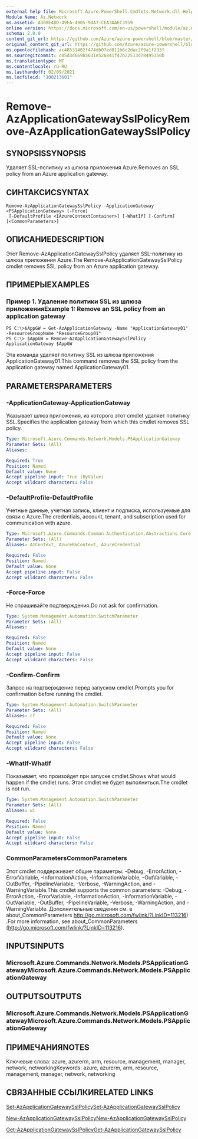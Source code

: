 ```yaml
---
external help file: Microsoft.Azure.PowerShell.Cmdlets.Network.dll-Help.xml
Module Name: Az.Network
ms.assetid: A308E4DD-49FA-4905-94A7-CEA3AAEC3959
online version: https://docs.microsoft.com/en-us/powershell/module/az.network/remove-azapplicationgatewaysslpolicy
schema: 2.0.0
content_git_url: https://github.com/Azure/azure-powershell/blob/master/src/Network/Network/help/Remove-AzApplicationGatewaySslPolicy.md
original_content_git_url: https://github.com/Azure/azure-powershell/blob/master/src/Network/Network/help/Remove-AzApplicationGatewaySslPolicy.md
ms.openlocfilehash: ac48531402f474db07ed811b6c2dac2f9a1f233f
ms.sourcegitcommit: c05d3d669b5631e526841f47b22513d78495350b
ms.translationtype: MT
ms.contentlocale: ru-RU
ms.lasthandoff: 02/09/2021
ms.locfileid: "100213601"
---
```

# <span data-ttu-id="adf0e-101">Remove-AzApplicationGatewaySslPolicy</span><span class="sxs-lookup"><span data-stu-id="adf0e-101">Remove-AzApplicationGatewaySslPolicy</span></span>

## <span data-ttu-id="adf0e-102">SYNOPSIS</span><span class="sxs-lookup"><span data-stu-id="adf0e-102">SYNOPSIS</span></span>
<span data-ttu-id="adf0e-103">Удаляет SSL-политику из шлюза приложения Azure.</span><span class="sxs-lookup"><span data-stu-id="adf0e-103">Removes an SSL policy from an Azure application gateway.</span></span>

## <span data-ttu-id="adf0e-104">СИНТАКСИС</span><span class="sxs-lookup"><span data-stu-id="adf0e-104">SYNTAX</span></span>

```
Remove-AzApplicationGatewaySslPolicy -ApplicationGateway <PSApplicationGateway> [-Force]
 [-DefaultProfile <IAzureContextContainer>] [-WhatIf] [-Confirm] [<CommonParameters>]
```

## <span data-ttu-id="adf0e-105">ОПИСАНИЕ</span><span class="sxs-lookup"><span data-stu-id="adf0e-105">DESCRIPTION</span></span>
<span data-ttu-id="adf0e-106">Этот Remove-AzApplicationGatewaySslPolicy удаляет SSL-политику из шлюза приложения Azure.</span><span class="sxs-lookup"><span data-stu-id="adf0e-106">The Remove-AzApplicationGatewaySslPolicy cmdlet removes SSL policy from an Azure application gateway.</span></span>

## <span data-ttu-id="adf0e-107">ПРИМЕРЫ</span><span class="sxs-lookup"><span data-stu-id="adf0e-107">EXAMPLES</span></span>

### <span data-ttu-id="adf0e-108">Пример 1. Удаление политики SSL из шлюза приложения</span><span class="sxs-lookup"><span data-stu-id="adf0e-108">Example 1: Remove an SSL policy from an application gateway</span></span>
```
PS C:\>$AppGW = Get-AzApplicationGateway -Name "ApplicationGateway01" -ResourceGroupName "ResourceGroup01"
PS C:\> $AppGW = Remove-AzApplicationGatewaySslPolicy -ApplicationGateway $AppGW
```

<span data-ttu-id="adf0e-109">Эта команда удаляет политику SSL из шлюза приложения ApplicationGateway01.</span><span class="sxs-lookup"><span data-stu-id="adf0e-109">This command removes the SSL policy from the application gateway named ApplicationGateway01.</span></span>

## <span data-ttu-id="adf0e-110">PARAMETERS</span><span class="sxs-lookup"><span data-stu-id="adf0e-110">PARAMETERS</span></span>

### <span data-ttu-id="adf0e-111">-ApplicationGateway</span><span class="sxs-lookup"><span data-stu-id="adf0e-111">-ApplicationGateway</span></span>
<span data-ttu-id="adf0e-112">Указывает шлюз приложения, из которого этот cmdlet удаляет политику SSL.</span><span class="sxs-lookup"><span data-stu-id="adf0e-112">Specifies the application gateway from which this cmdlet removes SSL policy.</span></span>

```yaml
Type: Microsoft.Azure.Commands.Network.Models.PSApplicationGateway
Parameter Sets: (All)
Aliases:

Required: True
Position: Named
Default value: None
Accept pipeline input: True (ByValue)
Accept wildcard characters: False
```

### <span data-ttu-id="adf0e-113">-DefaultProfile</span><span class="sxs-lookup"><span data-stu-id="adf0e-113">-DefaultProfile</span></span>
<span data-ttu-id="adf0e-114">Учетные данные, учетная запись, клиент и подписка, используемые для связи с Azure.</span><span class="sxs-lookup"><span data-stu-id="adf0e-114">The credentials, account, tenant, and subscription used for communication with azure.</span></span>

```yaml
Type: Microsoft.Azure.Commands.Common.Authentication.Abstractions.Core.IAzureContextContainer
Parameter Sets: (All)
Aliases: AzContext, AzureRmContext, AzureCredential

Required: False
Position: Named
Default value: None
Accept pipeline input: False
Accept wildcard characters: False
```

### <span data-ttu-id="adf0e-115">-Force</span><span class="sxs-lookup"><span data-stu-id="adf0e-115">-Force</span></span>
<span data-ttu-id="adf0e-116">Не спрашивайте подтверждения.</span><span class="sxs-lookup"><span data-stu-id="adf0e-116">Do not ask for confirmation.</span></span>

```yaml
Type: System.Management.Automation.SwitchParameter
Parameter Sets: (All)
Aliases:

Required: False
Position: Named
Default value: None
Accept pipeline input: False
Accept wildcard characters: False
```

### <span data-ttu-id="adf0e-117">-Confirm</span><span class="sxs-lookup"><span data-stu-id="adf0e-117">-Confirm</span></span>
<span data-ttu-id="adf0e-118">Запрос на подтверждение перед запуском cmdlet.</span><span class="sxs-lookup"><span data-stu-id="adf0e-118">Prompts you for confirmation before running the cmdlet.</span></span>

```yaml
Type: System.Management.Automation.SwitchParameter
Parameter Sets: (All)
Aliases: cf

Required: False
Position: Named
Default value: None
Accept pipeline input: False
Accept wildcard characters: False
```

### <span data-ttu-id="adf0e-119">-WhatIf</span><span class="sxs-lookup"><span data-stu-id="adf0e-119">-WhatIf</span></span>
<span data-ttu-id="adf0e-120">Показывает, что произойдет при запуске cmdlet.</span><span class="sxs-lookup"><span data-stu-id="adf0e-120">Shows what would happen if the cmdlet runs.</span></span>
<span data-ttu-id="adf0e-121">Этот cmdlet не будет выполниться.</span><span class="sxs-lookup"><span data-stu-id="adf0e-121">The cmdlet is not run.</span></span>

```yaml
Type: System.Management.Automation.SwitchParameter
Parameter Sets: (All)
Aliases: wi

Required: False
Position: Named
Default value: None
Accept pipeline input: False
Accept wildcard characters: False
```

### <span data-ttu-id="adf0e-122">CommonParameters</span><span class="sxs-lookup"><span data-stu-id="adf0e-122">CommonParameters</span></span>
<span data-ttu-id="adf0e-123">Этот cmdlet поддерживает общие параметры: -Debug, -ErrorAction, -ErrorVariable, -InformationAction, -InformationVariable, -OutVariable, -OutBuffer, -PipelineVariable, -Verbose, -WarningAction, and -WarningVariable.</span><span class="sxs-lookup"><span data-stu-id="adf0e-123">This cmdlet supports the common parameters: -Debug, -ErrorAction, -ErrorVariable, -InformationAction, -InformationVariable, -OutVariable, -OutBuffer, -PipelineVariable, -Verbose, -WarningAction, and -WarningVariable.</span></span> <span data-ttu-id="adf0e-124">Дополнительные сведения см. в about_CommonParameters http://go.microsoft.com/fwlink/?LinkID=113216) .</span><span class="sxs-lookup"><span data-stu-id="adf0e-124">For more information, see about_CommonParameters (http://go.microsoft.com/fwlink/?LinkID=113216).</span></span>

## <span data-ttu-id="adf0e-125">INPUTS</span><span class="sxs-lookup"><span data-stu-id="adf0e-125">INPUTS</span></span>

### <span data-ttu-id="adf0e-126">Microsoft.Azure.Commands.Network.Models.PSApplicationGateway</span><span class="sxs-lookup"><span data-stu-id="adf0e-126">Microsoft.Azure.Commands.Network.Models.PSApplicationGateway</span></span>

## <span data-ttu-id="adf0e-127">OUTPUTS</span><span class="sxs-lookup"><span data-stu-id="adf0e-127">OUTPUTS</span></span>

### <span data-ttu-id="adf0e-128">Microsoft.Azure.Commands.Network.Models.PSApplicationGateway</span><span class="sxs-lookup"><span data-stu-id="adf0e-128">Microsoft.Azure.Commands.Network.Models.PSApplicationGateway</span></span>

## <span data-ttu-id="adf0e-129">ПРИМЕЧАНИЯ</span><span class="sxs-lookup"><span data-stu-id="adf0e-129">NOTES</span></span>
<span data-ttu-id="adf0e-130">Ключевые слова: azure, azurerm, arm, resource, management, manager, network, networking</span><span class="sxs-lookup"><span data-stu-id="adf0e-130">Keywords: azure, azurerm, arm, resource, management, manager, network, networking</span></span>

## <span data-ttu-id="adf0e-131">СВЯЗАННЫЕ ССЫЛКИ</span><span class="sxs-lookup"><span data-stu-id="adf0e-131">RELATED LINKS</span></span>

[<span data-ttu-id="adf0e-132">Set-AzApplicationGatewaySslPolicy</span><span class="sxs-lookup"><span data-stu-id="adf0e-132">Set-AzApplicationGatewaySslPolicy</span></span>](./Set-AzApplicationGatewaySslPolicy.md)

[<span data-ttu-id="adf0e-133">New-AzApplicationGatewaySslPolicy</span><span class="sxs-lookup"><span data-stu-id="adf0e-133">New-AzApplicationGatewaySslPolicy</span></span>](./New-AzApplicationGatewaySslPolicy.md)

[<span data-ttu-id="adf0e-134">Get-AzApplicationGatewaySslPolicy</span><span class="sxs-lookup"><span data-stu-id="adf0e-134">Get-AzApplicationGatewaySslPolicy</span></span>](./Get-AzApplicationGatewaySslPolicy.md)

